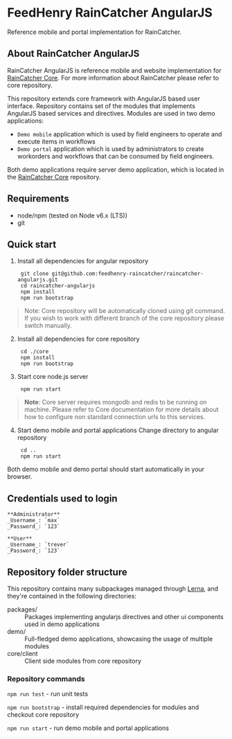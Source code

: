 # FeedHenry RainCatcher AngularJS

Reference mobile and portal implementation for RainCatcher.

## About RainCatcher AngularJS

RainCatcher AngularJS is reference mobile and website implementation for [RainCatcher Core](https://github.com/feedhenry-raincatcher/raincatcher-core). For more information about RainCatcher please refer to core repository.

This repository extends core framework with AngularJS based user interface. Repository contains set of the modules that implements AngularJS based services and directives. Modules are used in two  demo applications:

- `Demo mobile` application which is used by field engineers to operate and execute items in workflows
- `Demo portal` application which is used by administrators to create workorders and workflows that can be consumed by field engineers.

Both demo applications require server demo application, which is located in the [RainCatcher Core](https://github.com/feedhenry-raincatcher/raincatcher-core) repository.

## Requirements

- node/npm (tested on Node v6.x (LTS))
- git

## Quick start

1. Install all dependencies for angular repository

        git clone git@github.com:feedhenry-raincatcher/raincatcher-angularjs.git
        cd raincatcher-angularjs
        npm install
        npm run bootstrap

> Note: Core repository will be automatically cloned using git command.
If you wish to work with different branch of the core repository please switch manually.

2. Install all dependencies for core repository

        cd ./core
        npm install
        npm run bootstrap

3. Start core node.js server

        npm run start

> **Note**: Core server requires mongodb and redis to be running on machine.
Please refer to Core documentation for more details about how to configure non standard connection urls
to this services.

4. Start demo mobile and portal applications
Change directory to angular repository
    
        cd ..
        npm run start

Both demo mobile and demo portal should start automatically in your browser.

## Credentials used to login
  
    **Administrator**
    _Username_: `max`
    _Password_: `123`
  
    **User**
    _Username_: `trever`
    _Password_: `123`
  

## Repository folder structure

This repository contains many subpackages managed through [Lerna](https://lernajs.io/), and they're
contained in the following directories:

<dl>
  <dt>packages/</dt>
  <dd>Packages implementing angularjs directives and other ui components used in demo applications</dd>

  <dt>demo/</dt>
  <dd>Full-fledged demo applications, showcasing the usage of multiple modules</dd>

  <dt>core/client</dt>
  <dd>Client side modules from core repository</dd>
</dl>

### Repository commands

 `npm run test` - run unit tests

 `npm run bootstrap` - install required dependencies for modules and checkout core repository

 `npm run start` - run demo mobile and portal applications
